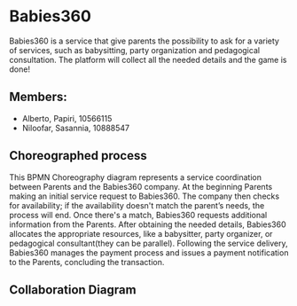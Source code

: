 # Babies360
Babies360 is a service that give parents the possibility to ask for a variety of services, such as babysitting, party organization and pedagogical consultation. The platform will collect all the needed details and the game is done!

## Members:
* Alberto, Papiri, 10566115 
* Niloofar, Sasannia, 10888547
  
## Choreographed process
This BPMN Choreography diagram represents a service coordination between Parents and the Babies360 company. At the beginning Parents making an initial service request to Babies360. The company then checks for availability; if the availability doesn't match the parent’s needs, the process will end. Once there's a match, Babies360 requests additional information from the Parents. After obtaining the needed details, Babies360 allocates the appropriate resources, like a babysitter, party organizer, or pedagogical consultant(they can be parallel). Following the service delivery, Babies360 manages the payment process and issues a payment notification to the Parents, concluding the transaction.

## Collaboration Diagram




